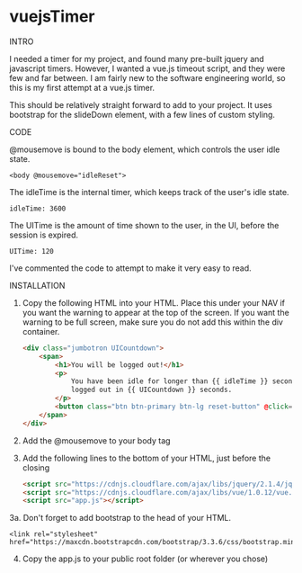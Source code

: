 # vuejsTimer


INTRO

I needed a timer for my project, and found many pre-built jquery and javascript timers. However, I wanted a
vue.js timeout script, and they were few and far between. I am fairly new to the software engineering world,
so this is my first attempt at a vue.js timer.

This should be relatively straight forward to add to your project. It uses bootstrap for the slideDown
element, with a few lines of custom styling.



CODE

@mousemove is bound to the body element, which controls the user idle state.

    <body @mousemove="idleReset">

The idleTime is the internal timer, which keeps track of the user's idle state.

    idleTime: 3600

The UITime is the amount of time shown to the user, in the UI, before the session is expired.

    UITime: 120

I've commented the code to attempt to make it very easy to read.




INSTALLATION

1. Copy the following HTML into your HTML. Place this under your NAV if you want the warning to
appear at the top of the screen. If you want the warning to be full screen, make sure you
do not add this within the div container.

    ```html
    <div class="jumbotron UICountdown">
        <span>
            <h1>You will be logged out!</h1>
            <p>
                You have been idle for longer than {{ idleTime }} seconds. You will be
                logged out in {{ UICountdown }} seconds.
            </p>
            <button class="btn btn-primary btn-lg reset-button" @click="UIReset">Stay logged in</button>
        </span>
    </div>
    ```

2. Add the @mousemove to your body tag

    <body @mousemove="idleReset">


3. Add the following lines to the bottom of your HTML, just before the closing </body>

    ```html
    <script src="https://cdnjs.cloudflare.com/ajax/libs/jquery/2.1.4/jquery.js"></script>
    <script src="https://cdnjs.cloudflare.com/ajax/libs/vue/1.0.12/vue.js"></script>
    <script src="app.js"></script>
    ```

3a. Don't forget to add bootstrap to the head of your HTML.

    <link rel="stylesheet" href="https://maxcdn.bootstrapcdn.com/bootstrap/3.3.6/css/bootstrap.min.css">

4. Copy the app.js to your public root folder (or wherever you chose)


